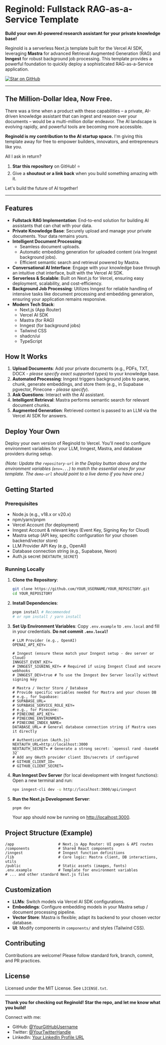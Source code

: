 # Reginold: Fullstack RAG-as-a-Service Template

**Build your own AI-powered research assistant for your private knowledge base!**

Reginold is a serverless Next.js template built for the Vercel AI SDK, leveraging **Mastra** for advanced Retrieval Augmented Generation (RAG) and **Inngest** for robust background job processing. This template provides a powerful foundation to quickly deploy a sophisticated RAG-as-a-Service application.

[![Star on GitHub](https://img.shields.io/github/stars/YOUR_USERNAME/YOUR_REPOSITORY?style=social)](https://github.com/YOUR_USERNAME/YOUR_REPOSITORY/stargazers)

---

## The Million-Dollar Idea, Now Free.

There was a time when a product with these capabilities – a private, AI-driven knowledge assistant that can ingest and reason over your documents – would be a multi-million dollar endeavor. The AI landscape is evolving rapidly, and powerful tools are becoming more accessible.

**Reginold is my contribution to the AI startup space.** I'm giving this template away for free to empower builders, innovators, and entrepreneurs like you.

All I ask in return?
1.  **Star this repository** on GitHub! ⭐
2.  Give a **shoutout or a link back** when you build something amazing with it.

Let's build the future of AI together!

---

## Features

*   **Fullstack RAG Implementation**: End-to-end solution for building AI assistants that can chat with your data.
*   **Private Knowledge Base**: Securely upload and manage your private documents. Your data remains yours.
*   **Intelligent Document Processing**:
    *   Seamless document uploads.
    *   Automatic embedding generation for uploaded content (via Inngest background jobs).
    *   Efficient semantic search and retrieval powered by Mastra.
*   **Conversational AI Interface**: Engage with your knowledge base through an intuitive chat interface, built with the Vercel AI SDK.
*   **Serverless & Scalable**: Built on Next.js for Vercel, ensuring easy deployment, scalability, and cost-efficiency.
*   **Background Job Processing**: Utilizes Inngest for reliable handling of intensive tasks like document processing and embedding generation, ensuring your application remains responsive.
*   **Modern Tech Stack**:
    *   Next.js (App Router)
    *   Vercel AI SDK
    *   Mastra (for RAG)
    *   Inngest (for background jobs)
    *   Tailwind CSS
    *   shadcn/ui
    *   TypeScript

## How It Works

1.  **Upload Documents**: Add your private documents (e.g., PDFs, TXT, DOCX - *please specify exact supported types*) to your knowledge base.
2.  **Automated Processing**: Inngest triggers background jobs to parse, chunk, generate embeddings, and store them (e.g., in Supabase pgvector, Pinecone - *please specify*).
3.  **Ask Questions**: Interact with the AI assistant.
4.  **Intelligent Retrieval**: Mastra performs semantic search for relevant document chunks.
5.  **Augmented Generation**: Retrieved context is passed to an LLM via the Vercel AI SDK for answers.

## Deploy Your Own

Deploy your own version of Reginold to Vercel. You'll need to configure environment variables for your LLM, Inngest, Mastra, and database providers during setup.

<!-- [![Deploy with Vercel](https://vercel.com/button)](https://vercel.com/new/clone?repository-url=https%3A%2F%2Fgithub.com%2FYOUR_USERNAME%2FYOUR_REPOSITORY&env=OPENAI_API_KEY,INNGEST_EVENT_KEY,INNGEST_SIGNING_KEY,MASTRA_API_KEY,DATABASE_URL,NEXTAUTH_SECRET&envDescription=Required%20environment%20variables%20for%20Synapse%20AI.&project-name=synapse-ai-rag&repository-name=synapse-ai-rag&demo-title=Synapse%20AI%20RAG%20Service&demo-url=https%3A%2F%2Fyour-demo-url.vercel.app) -->

*(Note: Update the `repository-url` in the Deploy button above and the environment variables (`env=...`) to match the essential ones for your template. The `demo-url` should point to a live demo if you have one.)*

## Getting Started

### Prerequisites

*   Node.js (e.g., v18.x or v20.x)
*   npm/yarn/pnpm
*   Vercel Account (for deployment)
*   Inngest Account & relevant keys (Event Key, Signing Key for Cloud)
*   Mastra setup (API key, specific configuration for your chosen backend/vector store)
*   LLM Provider API Key (e.g., OpenAI)
*   Database connection string (e.g., Supabase, Neon)
*   Auth.js secret (`NEXTAUTH_SECRET`)

### Running Locally

1.  **Clone the Repository**:
    ```bash
    git clone https://github.com/YOUR_USERNAME/YOUR_REPOSITORY.git
    cd YOUR_REPOSITORY
    ```
2.  **Install Dependencies**:
    ```bash
    pnpm install # Recommended
    # or npm install / yarn install
    ```
3.  **Set Up Environment Variables**:
    Copy `.env.example` to `.env.local` and fill in your credentials. **Do not commit `.env.local`!**
    ```env
    # LLM Provider (e.g., OpenAI)
    OPENAI_API_KEY=

    # Inngest (ensure these match your Inngest setup - dev server or Cloud)
    INNGEST_EVENT_KEY=
    # INNGEST_SIGNING_KEY= # Required if using Inngest Cloud and secure webhooks
    # INNGEST_DEV=true # To use the Inngest Dev Server locally without signing key

    # Mastra / Vector Store / Database
    # Provide specific variables needed for Mastra and your chosen DB
    # e.g., for Supabase:
    # SUPABASE_URL=
    # SUPABASE_SERVICE_ROLE_KEY=
    # e.g., for Pinecone:
    # PINECONE_API_KEY=
    # PINECONE_ENVIRONMENT=
    # PINECONE_INDEX_NAME=
    DATABASE_URL= # General database connection string if Mastra uses it directly

    # Authentication (Auth.js)
    NEXTAUTH_URL=http://localhost:3000
    NEXTAUTH_SECRET= # Generate a strong secret: `openssl rand -base64 32`
    # Add any OAuth provider client IDs/secrets if configured
    # GITHUB_CLIENT_ID=
    # GITHUB_CLIENT_SECRET=
    ```
4.  **Run Inngest Dev Server** (for local development with Inngest functions):
    Open a new terminal and run:
    ```bash
    npx inngest-cli dev -u http://localhost:3000/api/inngest
    ```
5.  **Run the Next.js Development Server**:
    ```bash
    pnpm dev
    ```
    Your app should now be running on [http://localhost:3000](http://localhost:3000).

## Project Structure (Example)

```
/app                    # Next.js App Router: UI pages & API routes
/components             # Shared React components
/inngest                # Inngest function definitions
/lib                    # Core logic: Mastra client, DB interactions, utils
/public                 # Static assets (images, fonts)
.env.example            # Template for environment variables
# ... and other standard Next.js files
```

## Customization

*   **LLMs**: Switch models via Vercel AI SDK configurations.
*   **Embeddings**: Configure embedding models in your Mastra setup / document processing pipeline.
*   **Vector Store**: Mastra is flexible; adapt its backend to your chosen vector database.
*   **UI**: Modify components in `components/` and styles (Tailwind CSS).

## Contributing

Contributions are welcome! Please follow standard fork, branch, commit, and PR practices.

## License

Licensed under the MIT License. See `LICENSE.txt`.

---

**Thank you for checking out Reginold! Star the repo, and let me know what you build!**

Connect with me:
*   GitHub: [@YourGitHubUsername](https://github.com/YourGitHubUsername) 
*   Twitter: [@YourTwitterHandle](https://twitter.com/YourTwitterHandle)
*   LinkedIn: [Your LinkedIn Profile URL](https://linkedin.com/in/yourprofile)
